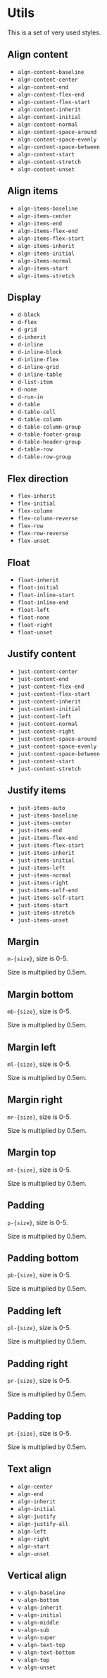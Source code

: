 # Utils

This is a set of very used styles.

## Align content

- `algn-content-baseline`
- `algn-content-center`
- `algn-content-end`
- `algn-content-flex-end`
- `algn-content-flex-start`
- `algn-content-inherit`
- `algn-content-initial`
- `algn-content-normal`
- `algn-content-space-around`
- `algn-content-space-evenly`
- `algn-content-space-between`
- `algn-content-start`
- `algn-content-stretch`
- `algn-content-unset`

## Align items

- `algn-items-baseline`
- `algn-items-center`
- `algn-items-end`
- `algn-items-flex-end`
- `algn-items-flex-start`
- `algn-items-inherit`
- `algn-items-initial`
- `algn-items-normal`
- `algn-items-start`
- `algn-items-stretch`

## Display

- `d-block`
- `d-flex`
- `d-grid`
- `d-inherit`
- `d-inline`
- `d-inline-block`
- `d-inline-flex`
- `d-inline-grid`
- `d-inline-table`
- `d-list-item`
- `d-none`
- `d-run-in`
- `d-table`
- `d-table-cell`
- `d-table-column`
- `d-table-column-group`
- `d-table-footer-group`
- `d-table-header-group`
- `d-table-row`
- `d-table-row-group`

## Flex direction

- `flex-inherit`
- `flex-initial`
- `flex-column`
- `flex-column-reverse`
- `flex-row`
- `flex-row-reverse`
- `flex-unset`

## Float

- `float-inherit`
- `float-initial`
- `float-inline-start`
- `float-inline-end`
- `float-left`
- `float-none`
- `float-right`
- `float-unset`

## Justify content

- `just-content-center`
- `just-content-end`
- `just-content-flex-end`
- `just-content-flex-start`
- `just-content-inherit`
- `just-content-initial`
- `just-content-left`
- `just-content-normal`
- `just-content-right`
- `just-content-space-around`
- `just-content-space-evenly`
- `just-content-space-between`
- `just-content-start`
- `just-content-stretch`

## Justify items

- `just-items-auto`
- `just-items-baseline`
- `just-items-center`
- `just-items-end`
- `just-items-flex-end`
- `just-items-flex-start`
- `just-items-inherit`
- `just-items-initial`
- `just-items-left`
- `just-items-normal`
- `just-items-right`
- `just-items-self-end`
- `just-items-self-start`
- `just-items-start`
- `just-items-stretch`
- `just-items-unset`

## Margin

`m-{size}`, size is 0-5.

Size is multiplied by 0.5em.

## Margin bottom

`mb-{size}`, size is 0-5.

Size is multiplied by 0.5em.

## Margin left

`ml-{size}`, size is 0-5.

Size is multiplied by 0.5em.

## Margin right

`mr-{size}`, size is 0-5.

Size is multiplied by 0.5em.

## Margin top

`mt-{size}`, size is 0-5.

Size is multiplied by 0.5em.

## Padding

`p-{size}`, size is 0-5.

Size is multiplied by 0.5em.

## Padding bottom

`pb-{size}`, size is 0-5.

Size is multiplied by 0.5em.

## Padding left

`pl-{size}`, size is 0-5.

Size is multiplied by 0.5em.

## Padding right

`pr-{size}`, size is 0-5.

Size is multiplied by 0.5em.

## Padding top

`pt-{size}`, size is 0-5.

Size is multiplied by 0.5em.

## Text align

- `algn-center`
- `algn-end`
- `algn-inherit`
- `algn-initial`
- `algn-justify`
- `algn-justify-all`
- `algn-left`
- `algn-right`
- `algn-start`
- `algn-unset`

## Vertical align

- `v-algn-baseline`
- `v-algn-bottom`
- `v-algn-inherit`
- `v-algn-initial`
- `v-algn-middle`
- `v-algn-sub`
- `v-algn-super`
- `v-algn-text-top`
- `v-algn-text-bottom`
- `v-algn-top`
- `v-algn-unset`